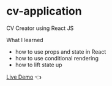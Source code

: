 # cv-application
CV Creator using React JS

What I learned
- how to use props and state in React
- how to use conditional rendering
- how to lift state up

[Live Demo](https://chaandharaghav.github.io/cv-application/) :point_left:
